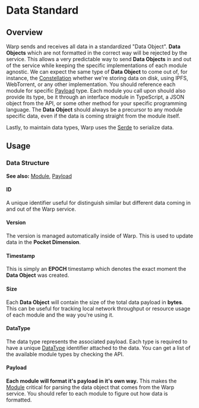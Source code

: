 # Data Standard

## Overview

Warp sends and receives all data in a standardized "Data Object". **Data Objects** which are not formatted in the 
correct way will be rejected by the service. This allows a very predictable way to send **Data Objects** in and out 
of the service while keeping the specific implementations of each module agnostic. We can expect the same type of 
**Data Object** to come out of, for instance, the [Constellation](constellation/overview.md) whether we're storing 
data on 
disk, using IPFS, WebTorrent, or any other implementation. You should reference each module for specific [Payload](#payload) type. Each module you call upon should also provide its type, be it through an interface module in 
TypeScript, a JSON object from the API, or some other method for your specific programming language. The **Data Object** should always be a precursor to any module specific data, even if the data is coming straight from the module itself.

Lastly, to maintain data types, Warp uses the [Serde](https://serde.rs/) to serialize data.

## Usage

### Data Structure

**See also:** [Module](modules/interface.md), [Payload](data/standard.md#Payload)

#### ID

A unique identifier useful for distinguish similar but different data coming in and out of the Warp service.

#### Version

The version is managed automatically inside of Warp. This is used to update data in the **Pocket Dimension**.

#### Timestamp

This is simply an **EPOCH** timestamp which denotes the exact moment the **Data Object** was created.

#### Size

Each **Data Object** will contain the size of the total data payload in **bytes**. This can be useful for tracking local network throughput or resource usage of 
each module and the way you're using it.

#### DataType

The data type represents the associated payload. Each type is required to have a unique [DataType](data/data_types) identifier attached 
to the data. You can get a list of the available module types by checking the API.

#### Payload

**Each module will format it's payload in it's own way.** This makes the [Module](modules/core_types) critical for parsing the data object that comes from the Warp service. You should refer to each module to figure out how data is formatted.


